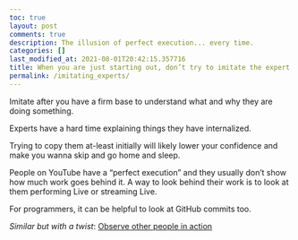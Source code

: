 ```yaml
---
toc: true
layout: post
comments: true
description: The illusion of perfect execution... every time.
categories: []
last_modified_at: 2021-08-01T20:42:15.357716
title: When you are just starting out, don’t try to imitate the expert.
permalink: /imitating_experts/
---
```


Imitate after you have a firm base to understand what and why they are doing something.

Experts have a hard time explaining things they have internalized.

Trying to copy them at-least initially will likely lower your confidence and make you wanna skip and go home and sleep.

People on YouTube have a “perfect execution” and they usually don’t show how much work goes behind it. A way to look behind their work is to look at them performing Live or streaming Live.

For programmers, it can be helpful to look at GitHub commits too.

*Similar but with a twist*: [Observe other people in action](/observe/)

